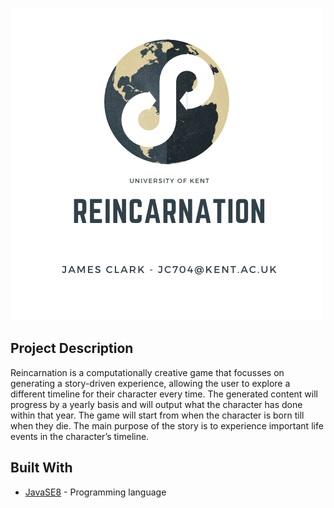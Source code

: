 ![Reincarnation Logo](https://github.com/eyespied/Reincarnation/blob/master/images/REINCARNATION.png)

## Project Description
Reincarnation is a computationally creative game that focusses on generating a story-driven experience, allowing the user to explore a different timeline for their character every time. The generated content will progress by a yearly basis and will output what the character has done within that year. The game will start from when the character is born till when they die. The main purpose of the story is to experience important life events in the character’s timeline. 

## Built With

* [JavaSE8](https://docs.oracle.com/javase/8/docs/api/) - Programming language
